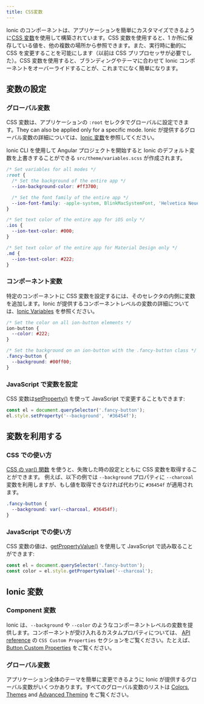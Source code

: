 ```yaml
---
title: CSS変数
---
```


<head>
  <title>CSS Variables | CSS Custom Properties for Variables & Components</title>
  <meta
    name="description"
    content="Ionic components are built with CSS Variables for easy custom app properties. They allow a value to be stored in one place, then referenced in multiple places."
  />
</head>

Ionic のコンポーネントは、アプリケーションを簡単にカスタマイズできるように<a href="https://developer.mozilla.org/en-US/docs/Web/CSS/Using_CSS_variables" target="_blank">CSS 変数</a>を使用して構築されています。CSS 変数を使用すると、1 か所に保存している値を、他の複数の場所から参照できます。また、実行時に動的に CSS を変更することを可能にします（以前は CSS プリプロセッサが必要でした）。CSS 変数を使用すると、ブランディングやテーマに合わせて Ionic コンポーネントをオーバーライドすることが、これまでになく簡単になります。

## 変数の設定

### グローバル変数

CSS 変数は、アプリケーションの `:root` セレクタでグローバルに設定できます。They can also be applied only for a specific mode. Ionic が提供するグローバル変数の詳細については、[Ionic 変数](#ionic-variables)を参照してください。

Ionic CLI を使用して Angular プロジェクトを開始すると Ionic のデフォルト変数を上書きすることができる `src/theme/variables.scss` が作成されます。

```css
/* Set variables for all modes */
:root {
  /* Set the background of the entire app */
  --ion-background-color: #ff3700;

  /* Set the font family of the entire app */
  --ion-font-family: -apple-system, BlinkMacSystemFont, 'Helvetica Neue', 'Roboto', sans-serif;
}

/* Set text color of the entire app for iOS only */
.ios {
  --ion-text-color: #000;
}

/* Set text color of the entire app for Material Design only */
.md {
  --ion-text-color: #222;
}
```

### コンポーネント変数

特定のコンポーネントに CSS 変数を設定するには、そのセレクタの内側に変数を追加します。Ionic が提供するコンポーネントレベルの変数の詳細については、[Ionic Variables](#ionic-variables) を参照ください。

```css
/* Set the color on all ion-button elements */
ion-button {
  --color: #222;
}

/* Set the background on an ion-button with the .fancy-button class */
.fancy-button {
  --background: #00ff00;
}
```

### JavaScript で変数を設定

CSS 変数は[setProperty()](https://developer.mozilla.org/en-US/docs/Web/API/CSSStyleDeclaration/setProperty) を使って JavaScript で変更することもできます:

```js
const el = document.querySelector('.fancy-button');
el.style.setProperty('--background', '#36454f');
```

## 変数を利用する

### CSS での使い方

[CSS の var() 関数](https://developer.mozilla.org/en-US/docs/Web/CSS/var) を使うと、失敗した時の設定とともに CSS 変数を取得することができます。 例えば、以下の例では `--background` プロパティに `--charcoal` 変数を利用しますが、もし値を取得できなければ代わりに `#36454f` が適用されます。

```css
.fancy-button {
  --background: var(--charcoal, #36454f);
}
```

### JavaScript での使い方

CSS 変数の値は、[getPropertyValue()](https://developer.mozilla.org/en-US/docs/Web/API/CSSStyleDeclaration/getPropertyValue) を使用して JavaScript で読み取ることができます:

```js
const el = document.querySelector('.fancy-button');
const color = el.style.getPropertyValue('--charcoal');
```

## Ionic 変数

### Component 変数

Ionic は、`--background` や `--color` のようなコンポーネントレベルの変数を提供します。コンポーネントが受け入れるカスタムプロパティについては、 [API reference](../api.md) の `CSS Custom Properties` セクションをご覧ください。たとえば、[Button Custom Properties](../api/button.md#css-custom-properties) をご覧ください。

### グローバル変数

アプリケーション全体のテーマを簡単に変更できるように Ionic が提供するグローバル変数がいくつかあります。すべてのグローバル変数のリストは [Colors](colors.md), [Themes](/docs/theming/themes) and [Advanced Theming](advanced.md) をご覧ください。
